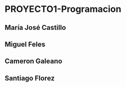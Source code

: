 # PROYECTO1-Programacion

## María José Castillo
## Miguel Feles
## Cameron Galeano
## Santiago Florez

